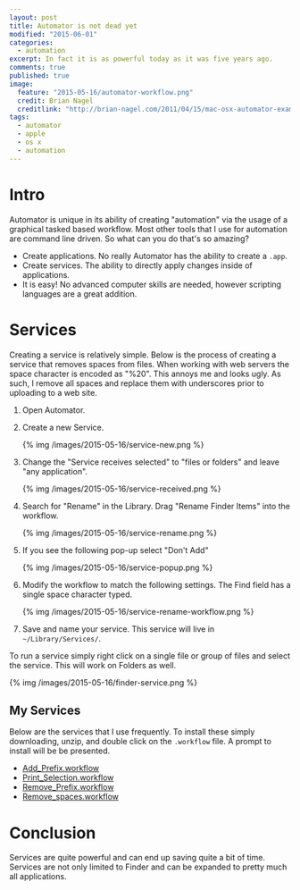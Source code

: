 ```yaml
---
layout: post
title: Automator is not dead yet
modified: "2015-06-01"
categories: 
  - automation
excerpt: In fact it is as powerful today as it was five years ago.
comments: true
published: true
image: 
  feature: "2015-05-16/automator-workflow.png"
  credit: Brian Nagel
  creditlink: "http://brian-nagel.com/2011/04/15/mac-osx-automator-examples/"
tags: 
  - automator
  - apple
  - os x
  - automation
---
```



# Intro
Automator is unique in its ability of creating "automation" via the usage of a graphical tasked based workflow. Most other tools that I use for automation are command line driven. So what can you do that's so amazing? 

* Create applications. No really Automator has the ability to create a ``.app``.
* Create services. The ability to directly apply changes inside of applications.
* It is easy! No advanced computer skills are needed, however scripting languages are a great addition.

# Services
Creating a service is relatively simple. Below is the process of creating a service that removes spaces from files. When working with web servers the space character is encoded as "%20". This annoys me and looks ugly. As such, I remove all spaces and replace them with underscores prior to uploading to a web site.

1. Open Automator.

1. Create a new Service.

	{% img /images/2015-05-16/service-new.png %}

1. Change the "Service receives selected" to "files or folders" and leave "any application".

	{% img /images/2015-05-16/service-received.png %}

1. Search for "Rename" in the Library. Drag "Rename Finder Items" into the workflow. 

	{% img /images/2015-05-16/service-rename.png %}

1. If you see the following pop-up select "Don't Add"

	{% img /images/2015-05-16/service-popup.png %}

1. Modify the workflow to match the following settings. The Find field has a single space character typed.

	{% img /images/2015-05-16/service-rename-workflow.png %}

1. Save and name your service. This service will live in ``~/Library/Services/``.

To run a service simply right click on a single file or group of files and select the service. This will work on Folders as well.

{% img /images/2015-05-16/finder-service.png %}

## My Services
Below are the services that I use frequently. To install these simply downloading, unzip, and double click on the ``.workflow`` file. A prompt to install will be be presented.

* [Add_Prefix.workflow](/images/2015-05-16/Add_Prefix.workflow.zip)
* [Print_Selection.workflow](/images/2015-05-16/Print_Selection.workflow.zip)
* [Remove_Prefix.workflow](/images/2015-05-16/Remove_Prefix.workflow.zip)
* [Remove_spaces.workflow](/images/2015-05-16/Remove_spaces.workflow.zip)

# Conclusion
Services are quite powerful and can end up saving quite a bit of time. Services are not only limited to Finder and can be expanded to pretty much all applications.

